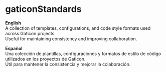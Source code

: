 # gaticonStandards
**English**  
A collection of templates, configurations, and code style formats used across Gaticon projects.  
Useful for maintaining consistency and improving collaboration.

**Español**  
Una colección de plantillas, configuraciones y formatos de estilo de código utilizados en los proyectos de Gaticon.  
Útil para mantener la consistencia y mejorar la colaboración.
